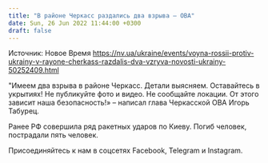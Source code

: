 ```yaml
---
title: "В районе Черкасс раздались два взрыва — ОВА"
date: Sun, 26 Jun 2022 11:44:00 +0300
draft: false
---
```

Источник: Новое Время https://nv.ua/ukraine/events/voyna-rossii-protiv-ukrainy-v-rayone-cherkass-razdalis-dva-vzryva-novosti-ukrainy-50252409.html


"Имеем два взрыва в районе Черкасс. Детали выясняем. Оставайтесь в укрытиях! Не публикуйте фото и видео. Не сообщайте локации. От этого зависит наша безопасность!» – написал глава Черкасской ОВА Игорь Табурец.

Ранее РФ совершила ряд ракетных ударов по Киеву. Погиб человек, пострадали пять человек.

Присоединяйтесь к нам в соцсетях Facebook, Telegram и Instagram.
